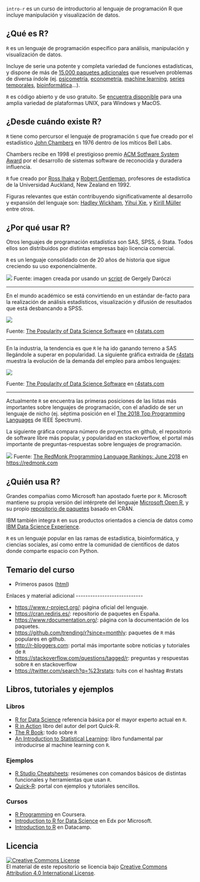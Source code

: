 `intro-r` es un curso de introductorio al lenguaje de programación R que incluye manipulación y visualización de datos.

¿Qué es R?
----------

`R` es un lenguaje de programación específico para análisis, manipulación y visualización de datos.

Incluye de serie una potente y completa variedad de funciones estadísticas, y dispone de más de [15.000 paquetes adicionales](https://www.rdocumentation.org/) que resuelven problemas de diversa índole (ej. [psicometría](https://www.rdocumentation.org/taskviews#Psychometrics), [econometría](https://www.rdocumentation.org/taskviews#Econometrics), [machine learning](https://www.rdocumentation.org/taskviews#MachineLearning), [series temporales](https://www.rdocumentation.org/taskviews#TimeSeries), [bioinformática](https://www.bioconductor.org/)...).

`R` es código abierto y de uso gratuito. Se [encuentra disponible](https://www.r-project.org/) para una amplia variedad de plataformas UNIX, para Windows y MacOS.

¿Desde cuándo existe R?
-----------------------

`R` tiene como percursor el lenguaje de programación `S` que fue creado por el estadístico [John Chambers](https://statistics.stanford.edu/people/john-chambers) en 1976 dentro de los míticos Bell Labs.

Chambers recibe en 1998 el prestigioso premio [ACM Sotfware System Award](https://en.wikipedia.org/wiki/ACM_Software_System_Award) por el desarrollo de sistemas software de reconocida y duradera influencia.

`R` fue creado por [Ross Ihaka](https://www.stat.auckland.ac.nz/~ihaka/) y [Robert Gentleman](https://en.wikipedia.org/wiki/Robert_Gentleman_(statistician)), profesores de estadística de la Universidad Auckland, New Zealand en 1992.

Figuras relevantes que están contribuyendo significativamente al desarrollo y expansión del lenguaje son: [Hadley Wickham](http://hadley.nz/), [Yihui Xie](https://yihui.name/en/), y [Kirill Müller](http://krlmlr.github.io/) entre otros.

¿Por qué usar R?
----------------

Otros lenguajes de programación estadística son SAS, SPSS, ó Stata. Todos ellos son distribuidos por distintas empresas bajo licencia comercial.

`R` es un lenguaje consolidado con de 20 años de historia que sigue creciendo su uso exponencialmente.

![](https://gist.githubusercontent.com/daroczig/3cf06d6db4be2bbe3368/raw/d16b3da080c149c88b5fd9722d3c3c02e4c8644d/number-of-submitted-packages-to-CRAN.png) Fuente: imagen creada por usando un [script](https://gist.github.com/daroczig/3cf06d6db4be2bbe3368#file-get-data-r) de Gergely Daróczi

------------------------------------------------------------------------

En el mundo académico se está convirtiendo en un estándar de-facto para la realización de análisis estadísticos, visualización y difusión de resultados que está desbancando a SPSS.

![](https://i0.wp.com/r4stats.com/wp-content/uploads/2017/06/Fig_2d_ScholarlyImpact2016.png)

Fuente: [The Popularity of Data Science Software](http://r4stats.com/articles/popularity/) en [r4stats.com](http://r4stats.com)

------------------------------------------------------------------------

En la industria, la tendencia es que `R` le ha ido ganando terreno a SAS llegándole a superar en popularidad. La siguiente gráfica extraida de [r4stats](http://r4stats.com) muestra la evolución de la demanda del empleo para ambos lenguajes:

![](https://i1.wp.com/r4stats.com/wp-content/uploads/2017/02/Fig-1c-R-v-SAS-2017-02-18.png)

Fuente: [The Popularity of Data Science Software](http://r4stats.com/articles/popularity/) en [r4stats.com](http://r4stats.com)

------------------------------------------------------------------------

Actualmente `R` se encuentra las primeras posiciones de las listas más importantes sobre lenguajes de programación, con el añadido de ser un lenguaje de nicho (ej. séptima posición en el [The 2018 Top Programming Languages](https://spectrum.ieee.org/at-work/innovation/the-2018-top-programming-languages) de IEEE Spectrum).

La siguiente gráfica compara número de proyectos en github, el repositorio de software libre más popular, y popularidad en stackoverflow, el portal más importante de preguntas-respuestas sobre lenguajes de programación.

![](http://sogrady-media.redmonk.com/sogrady/files/2018/08/lang.rank_.618-1.png) Fuente: [The RedMonk Programming Language Rankings: June 2018](https://redmonk.com/sogrady/2018/08/10/language-rankings-6-18/) en <https://redmonk.com>

¿Quién usa R?
-------------

Grandes compañias como Microsoft han apostado fuerte por `R`. Microsoft mantiene su propia versión del intérprete del lenguaje [Microsoft Open R](https://mran.microsoft.com/open), y su propio [repositorio de paquetes](https://mran.microsoft.com/) basado en CRAN.

IBM también integra `R` en sus productos orientados a ciencia de datos como [IBM Data Science Experience](IBM%20Data%20Science%20Experience).

`R` es un lenguaje popular en las ramas de estadística, bioinformática, y ciencias sociales, así como entre la comunidad de científicos de datos donde comparte espacio con Python.

Temario del curso
-----------------

<ul>
<li>
Primeros pasos (<a href="https://htmlpreview.github.io/?https://github.com/phaya/intro-r/blob/devel/01-basic-r.html" target="_blank">html</a>)
</li>
</ul>
Enlaces y material adicional
----------------------------

-   <https://www.r-project.org/>: página oficial del lenguaje.
-   <https://cran.rediris.es/>: repositorio de paquetes en España.
-   <https://www.rdocumentation.org/>: página con la documentación de los paquetes.
-   <https://github.com/trending/r?since=monthly>: paquetes de `R` más populares en github.
-   <http://r-bloggers.com>: portal más importante sobre noticias y tutoriales de `R`
-   <https://stackoverflow.com/questions/tagged/r>: preguntas y respuestas sobre `R` en stackoverflow
-   <https://twitter.com/search?q=%23rstats>: tuits con el hashtag \#rstats

Libros, tutoriales y ejemplos
-----------------------------

### Libros

-   [R for Data Science](http://r4ds.had.co.nz/) referencia básica por el mayor experto actual en `R`.
-   [R in Action](https://www.manning.com/books/r-in-action) libro del autor del port Quick-R.
-   [The R Book](https://www.cs.upc.edu/~robert/teaching/estadistica/TheRBook.pdf): todo sobre `R`
-   [An Introduction to Statistical Learning](http://www-bcf.usc.edu/~gareth/ISL/ISLR%20First%20Printing.pdf): libro fundamental par introducirse al machine learning con `R`.

### Ejemplos

-   [R Studio Cheatsheets](https://www.rstudio.com/resources/cheatsheets/): resúmenes con comandos básicos de distintas funcionales y herramientas que usan `R`.
-   [Quick-R](https://www.statmethods.net/index.html): portal con ejemplos y tutoriales sencillos.

### Cursos

-   [R Programming](https://www.coursera.org/learn/r-programming) en Coursera.
-   [Introduction to R for Data Science](https://www.edx.org/es/course/introduction-r-data-science) en Edx por Microsoft.
-   [Introduction to R](https://www.datacamp.com/courses/free-introduction-to-r) en Datacamp.

Licencia
--------

<a rel="license" href="http://creativecommons.org/licenses/by/4.0/"><img alt="Creative Commons License" style="border-width:0" src="https://i.creativecommons.org/l/by/4.0/88x31.png" /></a><br />El material de este repositorio se licencia bajo <a rel="license" href="http://creativecommons.org/licenses/by/4.0/">Creative Commons Attribution 4.0 International License</a>.
